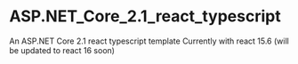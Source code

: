 # ASP.NET_Core_2.1_react_typescript

An ASP.NET Core 2.1 react typescript template
Currently with react 15.6 (will be updated to react 16 soon)